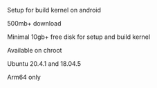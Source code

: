 Setup for build kernel on android 

500mb+ download

Minimal 10gb+ free disk for setup and build kernel

Available on chroot

Ubuntu 20.4.1 and 18.04.5

Arm64 only
